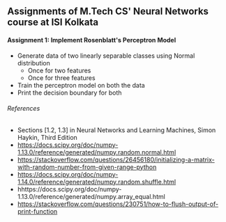 ## Assignments of M.Tech CS' Neural Networks course at ISI Kolkata

#### Assignment 1: Implement Rosenblatt's Perceptron Model
* Generate data of two linearly separable classes using Normal distribution
    - Once for two features
    - Once for three features
* Train the perceptron model on both the data
* Print the decision boundary for both

###### References
* Sections [1.2, 1.3] in Neural Networks and Learning Machines, Simon Haykin, Third Edition
* https://docs.scipy.org/doc/numpy-1.13.0/reference/generated/numpy.random.normal.html
* https://stackoverflow.com/questions/26456180/initializing-a-matrix-with-random-number-from-given-range-python
* https://docs.scipy.org/doc/numpy-1.14.0/reference/generated/numpy.random.shuffle.html
* hhttps://docs.scipy.org/doc/numpy-1.13.0/reference/generated/numpy.array_equal.html
* https://stackoverflow.com/questions/230751/how-to-flush-output-of-print-function

